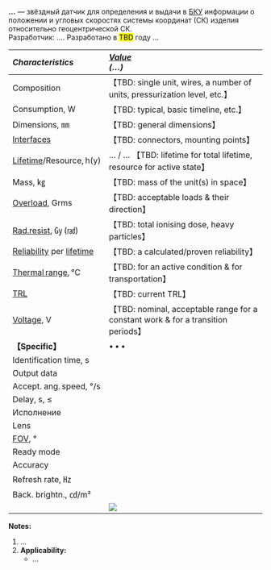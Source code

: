 **…** — звёздный датчик для определения и выдачи в [БКУ](gnc.md) информации о положении и угловых скоростях системы координат (СК) изделия относительно геоцентрической СК.  
Разработчик: …. Разработано в <mark>TBD</mark> году …

|*Characteristics*|*[Value](si.md)<br> (…)*|
|:--|:--|
|Composition| 【TBD: single unit, wires, a number of units, pressurization level, etc.】 |
|Consumption, W| 【TBD: typical, basic timeline, etc.】 |
|Dimensions, ㎜| 【TBD: general dimensions】 |
|[Interfaces](interface.md)| 【TBD: connectors, mounting points】 |
|[Lifetime](lifetime.md)/Resource, h(y)| … / … 【TBD: lifetime for total lifetime, resource for active state】 |
|Mass, ㎏| 【TBD: mass of the unit(s) in space】 |
|[Overload](vibration.md), Grms| 【TBD: acceptable loads & their direction】 |
|[Rad.resist](ion_rad.md), ㏉ (㎭)| 【TBD: total ionising dose, heavy particles】 |
|[Reliability](qm.md) per [lifetime](lifetime.md)| 【TBD: a calculated/proven reliability】 |
|[Thermal range](tcs.md), ℃| 【TBD: for an active condition & for transportation】 |
|[TRL](trl.md)| 【TBD: current TRL】 |
|[Voltage](voltage.md), V| 【TBD: nominal, acceptable range for a constant work & for a transition periods】 |
|**【Specific】**|• • •|
|Identification time, s| |
|Output data| |
|Accept. ang. speed, °/s| |
|Delay, s, ≤| |
|Исполнение| |
|Lens| |
|[FOV](fov.md), °| |
|Ready mode| |
|Accuracy| |
|Refresh rate, ㎐| |
|Back. brightn., ㏅/m²| |
| |[![](f/sensor/_pic1_thumb.jpg)](f/sensor/_pic1.png)|

**Notes:**

   1. …
   1. **Applicability:**
      - …
